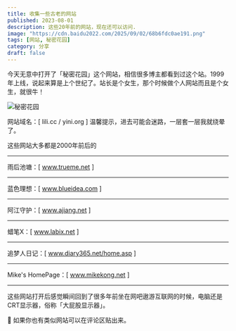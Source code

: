 ```yaml
---
title: 收集一些古老的网站
published: 2023-08-01
description: 这些20年前的网站，现在还可以访问.
image: "https://cdn.baidu2022.com/2025/09/02/68b6fdc0ae191.png"
tags: [网站, 秘密花园]
category: 分享
draft: false
---
```


今天无意中打开了「秘密花园」这个网站，相信很多博主都看到过这个站。1999年上线，说起来算是上个世纪了。站长是个女生，那个时候做个人网站而且是个女生，就很牛！

![秘密花园](https://cdn.baidu2022.com/2025/09/02/68b6fdc0ae191.png)

网站域名：[ lili.cc / yini.org ]
温馨提示，进去可能会迷路，一层套一层我就绕晕了。

这些网站大多都是2000年前后的

------

雨后池塘：[ www.trueme.net ]

------

蓝色理想：[ www.blueidea.com ]

------

阿江守护：[ www.ajiang.net ]

------

蜡笔X：[ www.labix.net ]

------

追梦人日记：[ www.diary365.net/home.asp ]

------

Mike's HomePage：[ www.mikekong.net ]

------

这些网站打开后感觉瞬间回到了很多年前坐在网吧遨游互联网的时候，电脑还是CRT显示器，俗称「大屁股显示器」。

🔖 如果你也有类似网站可以在评论区贴出来。
